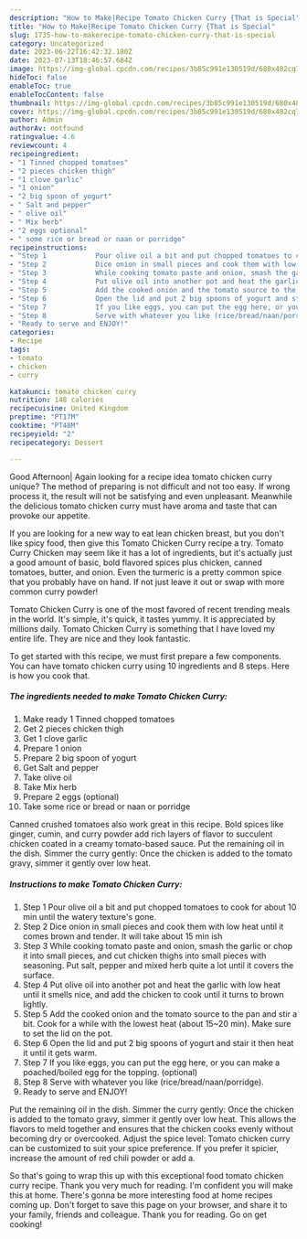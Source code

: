 ```yaml
---
description: "How to Make|Recipe Tomato Chicken Curry {That is Special"
title: "How to Make|Recipe Tomato Chicken Curry {That is Special"
slug: 1735-how-to-makerecipe-tomato-chicken-curry-that-is-special
category: Uncategorized
date: 2023-06-22T16:42:32.180Z
date: 2023-07-13T18:46:57.684Z
image: https://img-global.cpcdn.com/recipes/3b85c991e130519d/680x482cq70/tomato-chicken-curry-recipe-main-photo.jpg
hideToc: false
enableToc: true
enableTocContent: false
thumbnail: https://img-global.cpcdn.com/recipes/3b85c991e130519d/680x482cq70/tomato-chicken-curry-recipe-main-photo.jpg
cover: https://img-global.cpcdn.com/recipes/3b85c991e130519d/680x482cq70/tomato-chicken-curry-recipe-main-photo.jpg
author: Admin
authorAv: notfound
ratingvalue: 4.6
reviewcount: 4
recipeingredient:
- "1 Tinned chopped tomatoes"
- "2 pieces chicken thigh"
- "1 clove garlic"
- "1 onion"
- "2 big spoon of yogurt"
- " Salt and pepper"
- " olive oil"
- " Mix herb"
- "2 eggs optional"
- " some rice or bread or naan or porridge"
recipeinstructions:
- "Step 1            Pour olive oil a bit and put chopped tomatoes to cook for about 10 min until the watery texture&#39;s gone."
- "Step 2            Dice onion in small pieces and cook them with low heat until it comes brown and tender. It will take about 15 min ish"
- "Step 3            While cooking tomato paste and onion, smash the garlic or chop it into small pieces, and cut chicken thighs into small pieces with seasoning. Put salt, pepper and mixed herb quite a lot until it covers the surface."
- "Step 4            Put olive oil into another pot and heat the garlic with low heat until it smells nice, and add the chicken to cook until it turns to brown lightly."
- "Step 5            Add the cooked onion and the tomato source to the pan and stir a bit. Cook for a while with the lowest heat (about 15~20 min). Make sure to set the lid on the pot."
- "Step 6            Open the lid and put 2 big spoons of yogurt and stair it then heat it until it gets warm."
- "Step 7            If you like eggs, you can put the egg here, or you can make a poached/boiled egg for the topping. (optional)"
- "Step 8            Serve with whatever you like (rice/bread/naan/porridge)."
- "Ready to serve and ENJOY!"
categories:
- Recipe
tags:
- tomato
- chicken
- curry

katakunci: tomato chicken curry 
nutrition: 148 calories
recipecuisine: United Kingdom
preptime: "PT17M"
cooktime: "PT48M"
recipeyield: "2"
recipecategory: Dessert

---
```



Good Afternoon| Again looking for a recipe idea tomato chicken curry unique? The method of preparing is not difficult and not too easy. If wrong process it, the result will not be satisfying and even unpleasant. Meanwhile the delicious tomato chicken curry must have aroma and taste that can provoke our appetite.





If you are looking for a new way to eat lean chicken breast, but you don&#39;t like spicy food, then give this Tomato Chicken Curry recipe a try. Tomato Curry Chicken may seem like it has a lot of ingredients, but it&#39;s actually just a good amount of basic, bold flavored spices plus chicken, canned tomatoes, butter, and onion. Even the turmeric is a pretty common spice that you probably have on hand. If not just leave it out or swap with more common curry powder!

Tomato Chicken Curry is one of the most favored of recent trending meals in the world. It's simple, it's quick, it tastes yummy. It is appreciated by millions daily. Tomato Chicken Curry is something that I have loved my entire life. They are nice and they look fantastic.


To get started with this recipe, we must first prepare a few components. You can have tomato chicken curry using 10 ingredients and 8 steps. Here is how you cook that.

<!--inarticleads1-->

##### The ingredients needed to make Tomato Chicken Curry:

1. Make ready 1 Tinned chopped tomatoes
1. Get 2 pieces chicken thigh
1. Get 1 clove garlic
1. Prepare 1 onion
1. Prepare 2 big spoon of yogurt
1. Get  Salt and pepper
1. Take  olive oil
1. Take  Mix herb
1. Prepare 2 eggs (optional)
1. Take  some rice or bread or naan or porridge


Canned crushed tomatoes also work great in this recipe. Bold spices like ginger, cumin, and curry powder add rich layers of flavor to succulent chicken coated in a creamy tomato-based sauce. Put the remaining oil in the dish. Simmer the curry gently: Once the chicken is added to the tomato gravy, simmer it gently over low heat. 

<!--inarticleads2-->

##### Instructions to make Tomato Chicken Curry:

1. Step 1            Pour olive oil a bit and put chopped tomatoes to cook for about 10 min until the watery texture&#39;s gone.
1. Step 2            Dice onion in small pieces and cook them with low heat until it comes brown and tender. It will take about 15 min ish
1. Step 3            While cooking tomato paste and onion, smash the garlic or chop it into small pieces, and cut chicken thighs into small pieces with seasoning. Put salt, pepper and mixed herb quite a lot until it covers the surface.
1. Step 4            Put olive oil into another pot and heat the garlic with low heat until it smells nice, and add the chicken to cook until it turns to brown lightly.
1. Step 5            Add the cooked onion and the tomato source to the pan and stir a bit. Cook for a while with the lowest heat (about 15~20 min). Make sure to set the lid on the pot.
1. Step 6            Open the lid and put 2 big spoons of yogurt and stair it then heat it until it gets warm.
1. Step 7            If you like eggs, you can put the egg here, or you can make a poached/boiled egg for the topping. (optional)
1. Step 8            Serve with whatever you like (rice/bread/naan/porridge).
1. Ready to serve and ENJOY!

Put the remaining oil in the dish. Simmer the curry gently: Once the chicken is added to the tomato gravy, simmer it gently over low heat. This allows the flavors to meld together and ensures that the chicken cooks evenly without becoming dry or overcooked. Adjust the spice level: Tomato chicken curry can be customized to suit your spice preference. If you prefer it spicier, increase the amount of red chili powder or add a. 

So that's going to wrap this up with this exceptional food tomato chicken curry recipe. Thank you very much for reading. I'm confident you will make this at home. There's gonna be more interesting food at home recipes coming up. Don't forget to save this page on your browser, and share it to your family, friends and colleague. Thank you for reading. Go on get cooking!
